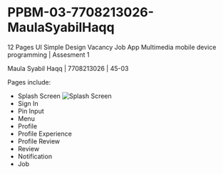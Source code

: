 # PPBM-03-7708213026-MaulaSyabilHaqq
12 Pages UI Simple Design Vacancy Job App
Multimedia mobile device programming | Assesment 1

Maula Syabil Haqq | 7708213026 | 45-03

Pages include:

- Splash Screen
  ![Splash Screen]([https://cdn.discordapp.com/attachments/1094717690876285028/1165714845841244190/Screenshot_2023-10-23-01-12-28-02.jpg])
- Sign In
- Pin Input
- Menu
- Profile
- Profile Experience
- Profile Review
- Review
- Notification
- Job
